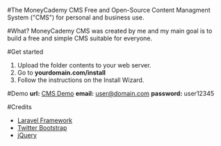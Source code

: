 #The MoneyCademy CMS
Free and Open-Source Content Managment System ("CMS") for personal and business use.

#What?
MoneyCademy CMS was created by me and my main goal is to build a free and simple CMS suitable for everyone.

#Get started
1. Upload the folder contents to your web server.
2. Go to **yourdomain.com/install**
3. Follow the instructions on the Install Wizard.

#Demo
**url:** [CMS Demo](http://labs.moneycademy.com/cmse "MoneyCademy CMS Demo")
**email:** user@domain.com
**password:** user12345

#Credits
* [Laravel Framework](http://www.laravel.com "Laravel Framework")
* [Twitter Bootstrap](http://getbootstrap.com "Twitter Bootstrap")
* [jQuery](https://jquery.com "jQuery")

